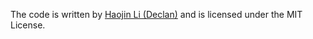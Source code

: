 The code is written by [Haojin Li (Declan)](https://lihaojin.cn/) and is licensed under the MIT License.